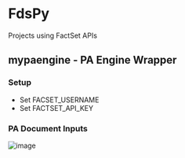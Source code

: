 # FdsPy
Projects using FactSet APIs


## mypaengine - PA Engine Wrapper

### Setup
- Set FACSET_USERNAME
- Set FACTSET_API_KEY


### PA Document Inputs
![image](https://github.com/nurciuoli/FdsPy/assets/57609455/bfe12af1-afca-479c-9449-7066573697e5)

